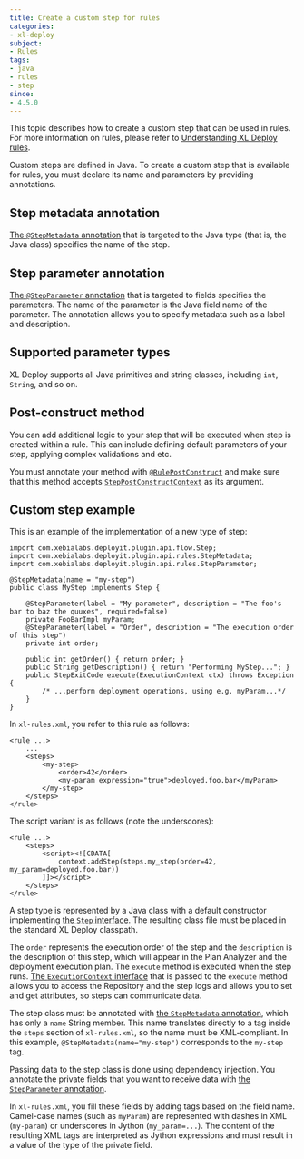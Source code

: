 ```yaml
---
title: Create a custom step for rules
categories: 
- xl-deploy
subject:
- Rules
tags:
- java
- rules
- step
since:
- 4.5.0
---
```


This topic describes how to create a custom step that can be used in rules. For more information on rules, please refer to [Understanding XL Deploy rules](/xl-deploy/concept/understanding-xl-deploy-rules.html).

Custom steps are defined in Java. To create a custom step that is available for rules, you must declare its name and parameters by providing annotations.

## Step metadata annotation

[The `@StepMetadata` annotation](/xl-deploy/5.0.x/javadoc/udm-plugin-api/com/xebialabs/deployit/plugin/api/rules/StepMetadata.html) that is targeted to the Java type (that is, the Java class) specifies the name of the step.

## Step parameter annotation

[The `@StepParameter` annotation](/xl-deploy/5.0.x/javadoc/udm-plugin-api/com/xebialabs/deployit/plugin/api/rules/StepParameter.html) that is targeted to fields specifies the parameters. The name of the parameter is the Java field name of the parameter. The annotation allows you to specify metadata such as a label and description.

## Supported parameter types

XL Deploy supports all Java primitives and string classes, including `int`, `String`, and so on.

## Post-construct method

You can add additional logic to your step that will be executed when step is created within a rule. This can include defining default parameters of your step, applying complex validations and etc.
  
You must annotate your method with [`@RulePostConstruct`](/xl-deploy/5.0.x/javadoc/udm-plugin-api/com/xebialabs/deployit/plugin/api/rules/RulePostConstruct.html) and make sure that this method accepts [`StepPostConstructContext`](/xl-deploy/5.0.x/javadoc/udm-plugin-api/com/xebialabs/deployit/plugin/api/rules/StepPostConstructContext.html) as its argument. 

## Custom step example

This is an example of the implementation of a new type of step:
 
    import com.xebialabs.deployit.plugin.api.flow.Step;
    import com.xebialabs.deployit.plugin.api.rules.StepMetadata;
    import com.xebialabs.deployit.plugin.api.rules.StepParameter;

    @StepMetadata(name = "my-step")
    public class MyStep implements Step {
   
        @StepParameter(label = "My parameter", description = "The foo's bar to baz the quuxes", required=false)
        private FooBarImpl myParam;
        @StepParameter(label = "Order", description = "The execution order of this step")
        private int order;
       
        public int getOrder() { return order; }
        public String getDescription() { return "Performing MyStep..."; }
        public StepExitCode execute(ExecutionContext ctx) throws Exception {
            /* ...perform deployment operations, using e.g. myParam...*/
        }
    }

In `xl-rules.xml`, you refer to this rule as follows:
   
    <rule ...>
        ...
        <steps>
            <my-step>
                <order>42</order>
                <my-param expression="true">deployed.foo.bar</myParam>
            </my-step>
        </steps>
    </rule>
   
The script variant is as follows (note the underscores):
 
    <rule ...>
        <steps>
            <script><![CDATA[
                context.addStep(steps.my_step(order=42, my_param=deployed.foo.bar))
            ]]></script>
        </steps>
    </rule>
    
A step type is represented by a Java class with a default constructor implementing 
[the `Step` interface](/xl-deploy/5.0.x/javadoc/udm-plugin-api/com/xebialabs/deployit/plugin/api/flow/Step.html). The resulting class file must be placed in the standard XL Deploy classpath.
   
The `order` represents the execution order of the step and the `description` is the description of this step, which will appear in the Plan Analyzer and the deployment execution plan. The `execute` method is executed when the step runs. [The `ExecutionContext` interface](/xl-deploy/5.0.x/javadoc/udm-plugin-api/com/xebialabs/deployit/plugin/api/flow/ExecutionContext.html) that is passed to the `execute` method allows you to access the Repository and the step logs and allows you to set and get attributes, so steps can communicate data.
 
The step class must be annotated with [the `StepMetadata` annotation](/xl-deploy/5.0.x/javadoc/udm-plugin-api/com/xebialabs/deployit/plugin/api/rules/StepMetadata.html), which has only a `name` String member. This name translates directly to a tag inside the `steps` section of `xl-rules.xml`, so the name must be XML-compliant. In this example, `@StepMetadata(name="my-step")` corresponds to the `my-step` tag.
 
Passing data to the step class is done using dependency injection. You annotate the private fields that you want to receive data with [the `StepParameter` annotation](/xl-deploy/5.0.x/javadoc/udm-plugin-api/com/xebialabs/deployit/plugin/api/rules/StepParameter.html).

In `xl-rules.xml`, you fill these fields by adding tags based on the field name. Camel-case names (such as `myParam`) are represented with dashes in XML (`my-param`) or underscores in Jython (`my_param=...`). The content of the resulting XML tags are interpreted as Jython expressions and must result in a value of the type of the private field.
